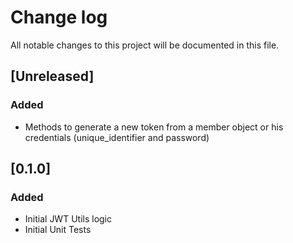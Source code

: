 # Change log
All notable changes to this project will be documented in this file.

## [Unreleased]
### Added
- Methods to generate a new token from a member object or his credentials (unique_identifier and password)

## [0.1.0]
### Added
- Initial JWT Utils logic
- Initial Unit Tests